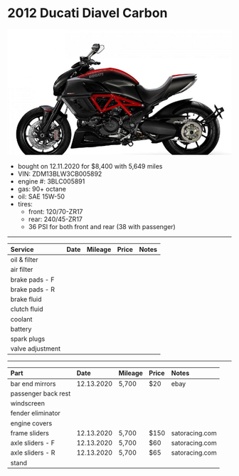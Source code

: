 # 2012 Ducati Diavel Carbon

![](pictures/pic.jpg)

- bought on 12.11.2020 for $8,400 with 5,649 miles
- VIN: ZDM13BLW3CB005892
- engine #: 3BLC005891
- gas: 90+ octane
- oil: SAE 15W-50
- tires:
  - front: 120/70-ZR17
  - rear: 240/45-ZR17
  - 36 PSI for both front and rear (38 with passenger)

*****

| Service          | Date            | Mileage         | Price           | Notes           |
| :--------------  | :-------------- | :-------------- | :-------------- | :-------------- |
| oil & filter     |                 |                 |                 |                 |
| air filter       |                 |                 |                 |                 |
| brake pads - F   |                 |                 |                 |                 |
| brake pads - R   |                 |                 |                 |                 |
| brake fluid      |                 |                 |                 |                 |
| clutch fluid     |                 |                 |                 |                 |
| coolant          |                 |                 |                 |                 |
| battery          |                 |                 |                 |                 |
| spark plugs      |                 |                 |                 |                 |
| valve adjustment |                 |                 |                 |                 |

*****

| Part                 | Date            | Mileage         | Price           | Notes           |
| :------------------- | :-------------- | :-------------- | :-------------- | :-------------- |
| bar end mirrors      | 12.13.2020      | 5,700           | $20             | ebay            |
| passenger back rest  |                 |                 |                 |                 |
| windscreen           |                 |                 |                 |                 |
| fender eliminator    |                 |                 |                 |                 |
| engine covers        |                 |                 |                 |                 |
| frame sliders        | 12.13.2020      | 5,700           | $150            | satoracing.com  |
| axle sliders - F     | 12.13.2020      | 5,700           | $60             | satoracing.com  |
| axle sliders - R     | 12.13.2020      | 5,700           | $65             | satoracing.com  |
| stand                |                 |                 |                 |                 |
